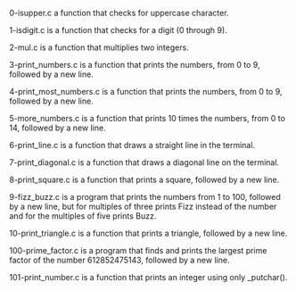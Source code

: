 0-isupper.c a function that checks for uppercase character.


1-isdigit.c is a function that checks for a digit (0 through 9).


2-mul.c is a function that multiplies two integers.


 3-print_numbers.c is a function that prints the numbers, from 0 to 9, followed by a new line.


4-print_most_numbers.c is a function that prints the numbers, from 0 to 9, followed by a new line.


5-more_numbers.c is a function that prints 10 times the numbers, from 0 to 14, followed by a new line.


6-print_line.c is a function that draws a straight line in the terminal.


7-print_diagonal.c is a function that draws a diagonal line on the terminal.


8-print_square.c is a function that prints a square, followed by a new line.


9-fizz_buzz.c is a program that prints the numbers from 1 to 100, followed by a new line, but for multiples of three prints Fizz instead of the number and for the multiples of five prints Buzz.


10-print_triangle.c is a function that prints a triangle, followed by a new line.


100-prime_factor.c is a program that finds and prints the largest prime factor of the number 612852475143, followed by a new line.


101-print_number.c is a function that prints an integer using only _putchar().



